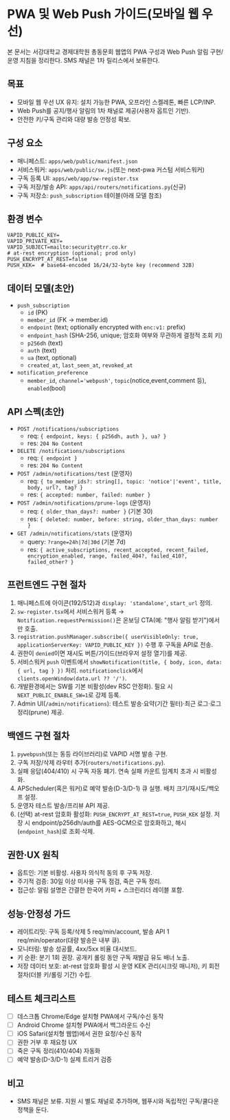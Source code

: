 # PWA 및 Web Push 가이드(모바일 웹 우선)

본 문서는 서강대학교 경제대학원 총동문회 웹앱의 PWA 구성과 Web Push 알림 구현/운영 지침을 정리한다. SMS 채널은 1차 릴리스에서 보류한다.

## 목표
- 모바일 웹 우선 UX 유지: 설치 가능한 PWA, 오프라인 스켈레톤, 빠른 LCP/INP.
- Web Push를 공지/행사 알림의 1차 채널로 제공(사용자 옵트인 기반).
- 안전한 키/구독 관리와 대량 발송 안정성 확보.

## 구성 요소
- 매니페스트: `apps/web/public/manifest.json`
- 서비스워커: `apps/web/public/sw.js`(또는 next-pwa 커스텀 서비스워커)
- 구독 등록 UI: `apps/web/app/sw-register.tsx`
- 구독 저장/발송 API: `apps/api/routers/notifications.py`(신규)
- 구독 저장소: `push_subscription` 테이블(아래 모델 참조)

## 환경 변수
```
VAPID_PUBLIC_KEY=
VAPID_PRIVATE_KEY=
VAPID_SUBJECT=mailto:security@trr.co.kr
# at-rest encryption (optional; prod only)
PUSH_ENCRYPT_AT_REST=false
PUSH_KEK=  # base64-encoded 16/24/32-byte key (recommend 32B)
```

## 데이터 모델(초안)
- `push_subscription`
  - `id` (PK)
  - `member_id` (FK → member.id)
  - `endpoint` (text; optionally encrypted with `enc:v1:` prefix)
  - `endpoint_hash` (SHA-256, unique; 암호화 여부와 무관하게 결정적 조회 키)
  - `p256dh` (text)
  - `auth` (text)
  - `ua` (text, optional)
  - `created_at`, `last_seen_at`, `revoked_at`
- `notification_preference`
  - `member_id`, `channel='webpush'`, `topic`(notice,event,comment 등), `enabled`(bool)

## API 스펙(초안)
- `POST /notifications/subscriptions`
  - req: `{ endpoint, keys: { p256dh, auth }, ua? }`
  - res: `204 No Content`
- `DELETE /notifications/subscriptions`
  - req: `{ endpoint }`
  - res: `204 No Content`
- `POST /admin/notifications/test` (운영자)
  - req: `{ to_member_ids?: string[], topic: 'notice'|'event', title, body, url?, tag? }`
  - res: `{ accepted: number, failed: number }`
- `POST /admin/notifications/prune-logs` (운영자)
  - req: `{ older_than_days?: number }` (기본 30)
  - res: `{ deleted: number, before: string, older_than_days: number }`
- `GET /admin/notifications/stats` (운영자)
  - query: `?range=24h|7d|30d` (기본 7d)
  - res: `{ active_subscriptions, recent_accepted, recent_failed, encryption_enabled, range, failed_404?, failed_410?, failed_other? }`

## 프런트엔드 구현 절차
1. 매니페스트에 아이콘(192/512)과 `display: 'standalone'`, `start_url` 정의.
2. `sw-register.tsx`에서 서비스워커 등록 → `Notification.requestPermission()`은 온보딩 CTA(예: "행사 알림 받기")에서만 호출.
3. `registration.pushManager.subscribe({ userVisibleOnly: true, applicationServerKey: VAPID_PUBLIC_KEY })` 수행 후 구독을 API로 전송.
4. 권한이 `denied`이면 재시도 버튼/가이드(브라우저 설정 열기)를 제공.
5. 서비스워커 `push` 이벤트에서 `showNotification(title, { body, icon, data: { url, tag } })` 처리. `notificationclick`에서 `clients.openWindow(data.url ?? '/')`.
6. 개발환경에서는 SW를 기본 비활성(dev RSC 안정화). 필요 시 `NEXT_PUBLIC_ENABLE_SW=1`로 강제 등록.
7. Admin UI(`/admin/notifications`): 테스트 발송·요약(기간 필터)·최근 로그·로그 정리(prune) 제공.

## 백엔드 구현 절차
1. `pywebpush`(또는 동등 라이브러리)로 VAPID 서명 발송 구현.
2. 구독 저장/삭제 라우터 추가(`routers/notifications.py`).
3. 실패 응답(404/410) 시 구독 자동 폐기. 연속 실패 카운트 임계치 초과 시 비활성화.
4. APScheduler(혹은 워커)로 예약 발송(D-3/D-1) 큐 실행. 배치 크기/재시도/백오프 설정.
5. 운영자 테스트 발송/프리뷰 API 제공.
6. (선택) at-rest 암호화 활성화: `PUSH_ENCRYPT_AT_REST=true`, `PUSH_KEK` 설정. 저장 시 endpoint/p256dh/auth를 AES-GCM으로 암호화하고, 해시(`endpoint_hash`)로 조회·삭제.

## 권한·UX 원칙
- 옵트인: 기본 비활성. 사용자 의식적 동의 후 구독 저장.
- 주기적 검증: 30일 이상 미사용 구독 점검, 죽은 구독 정리.
- 접근성: 알림 설명은 간결한 한국어 카피 + 스크린리더 레이블 포함.

## 성능·안정성 가드
- 레이트리밋: 구독 등록/삭제 5 req/min/account, 발송 API 1 req/min/operator(대량 발송은 내부 큐).
- 모니터링: 발송 성공률, 4xx/5xx 비율 대시보드.
- 키 순환: 분기 1회 권장. 공개키 롤링 동안 구독 재발급 유도 배너 노출.
- 저장 데이터 보호: at-rest 암호화 활성 시 운영 KEK 관리(시크릿 매니저), 키 회전 절차(더블 키/롤링 기간) 수립.

## 테스트 체크리스트
- [ ] 데스크톱 Chrome/Edge 설치형 PWA에서 구독/수신 동작
- [ ] Android Chrome 설치형 PWA에서 백그라운드 수신
- [ ] iOS Safari(설치형 웹앱)에서 권한 요청/수신 동작
- [ ] 권한 거부 후 재요청 UX
- [ ] 죽은 구독 정리(410/404) 자동화
- [ ] 예약 발송(D-3/D-1) 실제 트리거 검증

## 비고
- SMS 채널은 보류. 지원 시 별도 채널로 추가하며, 웹푸시와 독립적인 구독/쿨다운 정책을 둔다.

